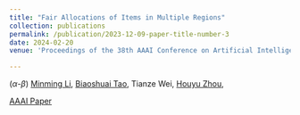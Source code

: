 ```yaml
---
title: "Fair Allocations of Items in Multiple Regions"
collection: publications
permalink: /publication/2023-12-09-paper-title-number-3
date: 2024-02-20
venue: 'Proceedings of the 38th AAAI Conference on Artificial Intelligence (AAAI-24)'

---
```

($\alpha$-$\beta$)
[Minming Li](https://www.cs.cityu.edu.hk/~minmli/), [Biaoshuai Tao](https://jhc.sjtu.edu.cn/~bstao/), Tianze Wei, [Houyu Zhou](https://houyuzhou.github.io),


[AAAI Paper](https://ojs.aaai.org/index.php/AAAI/article/view/28861)

